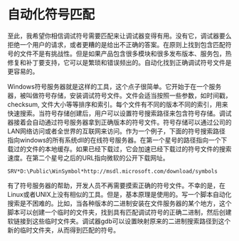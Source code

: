 # 自动化符号匹配

至此，我希望你相信调试符号需要匹配来让调试器变得有用。没有它，调试器要么拒绝一个用户的请求，或者更糟的是给出不正确的答案。在原则上找到包含匹配符号的文件不是有挑战性。但是如果产品包含很多模块和很多发布版本、服务包，热修复和补丁要支持，它可以是繁琐和错误频出的。自动化找到正确调试符号文件是更容易的。

Windows符号服务器就是这样的工具，这个点子很简单。它开始于在一个服务器，被叫做符号存储，安装调试符号文件。文件会适当按照一些参数，如时间戳，checksum, 文件大小等等排序和索引。每个文件有不同的版本不同的索引，用来快速搜索。当符号存储创建后，用户可以设置符号搜索路径来包含符号存储。调试器接着会自动通过符号服务器拿到正确版本的符号文件。符号存储可以通过公司的LAN网络访问或者全世界的互联网来访问。作为一个例子，下面的符号搜索路径指向windows的所有系统dll的在线符号服务器。在第一个星号的路径指向一个下载过的文件的本地缓存。如果已经下载过，它会加速已经下载过的符号文件的搜索速度。在第二个星号之后的URL指向微软的公开下载网址。

`SRV*D:\Public\WinSymbol*http://msdl.microsoft.com/download/symbols`

有了符号服务器的帮助，开发人员不再需要摸索正确的符号文件。不幸的是，在Linux或者UNIX上没有相似的工具。但是，基本原理是使用的。写一个脚本自动化搜索是不困难的。比如，当各种版本的二进制安装在文件服务器的某个地方，这个脚本可以创建一个临时的文件夹，找到具有匹配调试符号的正确二进制，然后创建软链接到这些临时文件夹。调试器gdb可以设置映射原来的二进制搜索路径到这个新的临时文件夹，从而得到匹配的符号。





